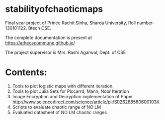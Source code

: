 # stabilityofchaoticmaps

Final year project of Prince Rachit Sinha, Sharda University, Roll number-130101122, Btech CSE.

The complete documentation is present at https://atheoscommune.github.io/

The project supervisor is Mrs. Rashi Agarwal, Dept. of CSE

# Contents:

1. Tools to plot logistic maps with different iteration.
2. Tools to plot Julia Sets for Piccarrd, Mann, Noor Iteration
3. Image Encryption and Decryption implementation of Paper http://www.sciencedirect.com/science/article/pii/S026288560600103X
4. Scripts to evaluate chaotic range of NO LM
5. Evaluated datasheet of NO LM chaotic ranges
